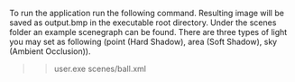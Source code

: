 To run the application run the following command. Resulting image will be saved as output.bmp in the executable root directory. Under the scenes folder
an example scenegraph can be found. 
There are three types of light you may set as following (point (Hard Shadow), area (Soft Shadow), sky (Ambient Occlusion)).

>> user.exe scenes/ball.xml
